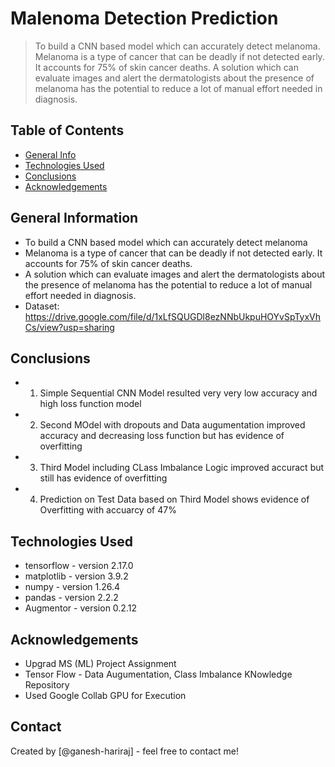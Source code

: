 # Malenoma Detection Prediction
> To build a CNN based model which can accurately detect melanoma. Melanoma is a type of cancer that can be deadly if not detected early. It accounts for 75% of skin cancer deaths. A solution which can evaluate images and alert the dermatologists about the presence of melanoma has the potential to reduce a lot of manual effort needed in diagnosis.


## Table of Contents
* [General Info](#general-information)
* [Technologies Used](#technologies-used)
* [Conclusions](#conclusions)
* [Acknowledgements](#acknowledgements)

<!-- You can include any other section that is pertinent to your problem -->

## General Information
- To build a CNN based model which can accurately detect melanoma
- Melanoma is a type of cancer that can be deadly if not detected early. It accounts for 75% of skin cancer deaths.
- A solution which can evaluate images and alert the dermatologists about the presence of melanoma has the potential to reduce a lot of manual effort needed in diagnosis.
- Dataset: https://drive.google.com/file/d/1xLfSQUGDl8ezNNbUkpuHOYvSpTyxVhCs/view?usp=sharing

<!-- You don't have to answer all the questions - just the ones relevant to your project. -->

## Conclusions
- 1) Simple Sequential CNN Model resulted very very low accuracy and high loss function model
- 2) Second MOdel with dropouts and Data augumentation improved accuracy and decreasing loss function but has evidence of overfitting
- 3) Third Model including CLass Imbalance Logic improved accuract but still has evidence of overfitting
- 4) Prediction on Test Data based on Third Model shows evidence of Overfitting with accuarcy of 47%

<!-- You don't have to answer all the questions - just the ones relevant to your project. -->


## Technologies Used
- tensorflow - version 2.17.0
- matplotlib - version 3.9.2
- numpy - version 1.26.4
- pandas - version 2.2.2
- Augmentor - version 0.2.12


<!-- As the libraries versions keep on changing, it is recommended to mention the version of library used in this project -->

## Acknowledgements

- Upgrad MS (ML) Project Assignment
- Tensor Flow - Data Augumentation, Class Imbalance KNowledge Repository
- Used Google Collab GPU for Execution


## Contact
Created by [@ganesh-hariraj] - feel free to contact me!


<!-- Optional -->
<!-- ## License -->
<!-- This project is open source and available under the [... License](). -->

<!-- You don't have to include all sections - just the one's relevant to your project -->